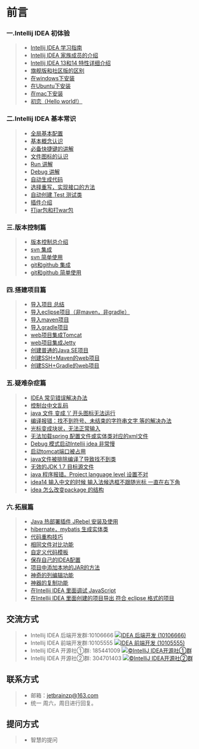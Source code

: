 # 前言
### 一.Intellij IDEA 初体验
> * [Intellij IDEA 学习指南](aaa-Intellij-IDEA-guide.md)
> * [Intellij IDEA 家族成员的介绍](aaa-introduce-jetbrain-products.md)
> * [Intellij IDEA 13和14 特性详细介绍](aaa-Intellij-IDEA-Features.md)
> * [旗舰版和社区版的区别](aaa-IntelliJ-IDEA-Editions-Comparison.md)
> * [在windows下安装](aaa-install-window.md)
> * [在Ubuntu下安装](aaa-install-ubuntu.md)
> * [在mac下安装](aaa-install-mac.md)
> * [初恋（Hello world!）](aaa-first-hello-world.md)

### 二.Intellij IDEA 基本常识
> * [全局基本配置](bbb-global-defautl-setting.md)
> * [基本概念认识](bbb-project-module.md)
> * [必备快捷键的讲解](bbb-introduce-keymap.md)
> * [文件图标的认识](bbb-know-symbols.md)
> * [Run 讲解](bbb-introduce-run.md)
> * [Debug 讲解](bbb-introduce-debug.md)
> * [自动生成代码](bbb-generate-code.md)
> * [选择重写，实现接口的方法](bbb-override-method.md)
> * [自动创建 Test 测试类](bbb-create-test.md)
> * [插件介绍](bbb-introduce-plugins.md)
> * [打jar包和打war包](bbb-packing.md)

### 三.版本控制篇
> *  [版本控制总介绍](ccc-introduce-version-control.md)
> *  [svn 集成]()
> *  [svn 简单使用]()
> *  [git和github 集成]()
> *  [git和github 简单使用]()

### 四.搭建项目篇
> * [导入项目 总结]()
> * [导入eclipse项目（非maven，非gradle）]()
> * [导入maven项目]()
> * [导入gradle项目]()
> * [web项目集成Tomcat]()
> * [web项目集成Jetty]()
> * [创建普通的Java SE项目]()
> * [创建SSH+Maven的web项目]()
> * [创建SSH+Gradle的web项目]()

### 五.疑难杂症篇
> *  [IDEA 常见错误解决办法]()
> *  [控制台中文乱码]()
> *  [java 文件 变成 ‘j’ 开头图标无法运行]()
> *  [编译报错：找不到符号、未结束的字符串文字 等的解决办法]()
> *  [光标变成块状，无法正常输入]()
> *  [无法加载spring 配置文件或实体类对应的xml文件]()
> *  [Debug 模式启动Intellij idea 非常慢]()
> *  [启动tomcat端口被占用]()
> *  [java文件被排除编译了导致找不到类]()
> *  [无效的JDK 1.7 目标源文件]()
> *  [java 程序报错。Project language level 设置不对]()
> *  [idea14 输入中文的时候  输入法候选框不跟随光标 一直在右下角]()
> *  [idea 怎么改变package 的结构]()

### 六.拓展篇
> * [Java 热部署插件 JRebel 安装及使用]()
> * [hibernate，mybatis 生成实体类]()
> * [代码重构技巧]()
> * [相同文件对比功能]()
> * [自定义代码模板]()
> * [保存自己的IDEA配置]()
> * [项目中添加本地的JAR的方法]()
> * [神奇的列编辑功能]()
> * [神器的复制功能]()
> * [在Intellij IDEA 里面调试 JavaScript]()
> * [在Intellij IDEA 里面创建的项目导出 符合 eclipse 格式的项目]()

## 交流方式
> * Intellij IDEA 后端开发群:10106666  <a target="_blank" href="http://shang.qq.com/wpa/qunwpa?idkey=cf27f5debc95d432ec9192af231e837587949fe964b8179e1a0670d8e4690f7d"><img border="0" src="http://pub.idqqimg.com/wpa/images/group.png" alt="IDEA 后端开发 (10106666)" title="IDEA 后端开发 (10106666)"></a>
> * Intellij IDEA 前端开发群:10105555  <a target="_blank" href="http://shang.qq.com/wpa/qunwpa?idkey=9bc1be7de3c1c30d8aaa8480f5a989974c13bf7e3b0fc9a3bfdfbf98db570d3f"><img border="0" src="http://pub.idqqimg.com/wpa/images/group.png" alt="IDEA 前端开发 (10105555)" title="IDEA 前端开发 (10105555)"></a>
> * Intellij IDEA 开源社①群: 185441009  <a target="_blank" href="http://shang.qq.com/wpa/qunwpa?idkey=fc28b234bd59265282ef87fd1b1a7e8602b4a3a136435a8ada1253058438ec85"><img border="0" src="http://pub.idqqimg.com/wpa/images/group.png" alt="©IntelliJ IDEA开源社①群" title="©IntelliJ IDEA开源社①群"></a>
> * Intellij IDEA 开源社②群: 304701403  <a target="_blank" href="http://shang.qq.com/wpa/qunwpa?idkey=7de7efb98aee832de969586385958a595ef97e3a87a2852fa57d5aa394f56dcb"><img border="0" src="http://pub.idqqimg.com/wpa/images/group.png" alt="©IntelliJ IDEA开源社②群" title="©IntelliJ IDEA开源社②群"></a>

## 联系方式
> * 邮箱：jetbrainzp@163.com
> * 统一 周六，周日进行回复。

## 提问方式
> * 智慧的提问
